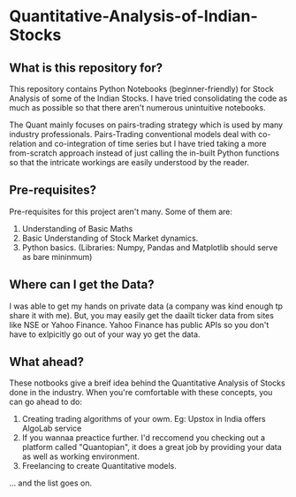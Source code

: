 # Quantitative-Analysis-of-Indian-Stocks

## What is this repository for?
This repository contains Python Notebooks (beginner-friendly) for Stock Analysis of some of the Indian Stocks.
I have tried consolidating the code as much as possible so that there aren't numerous unintuitive notebooks.

The Quant mainly focuses on pairs-trading strategy which is used by many industry professionals. 
Pairs-Trading conventional models deal with co-relation and co-integration of time series but I have tried taking a more from-scratch approach instead of just calling the in-built Python functions so that the intricate workings are easily understood by the reader.

## Pre-requisites?
Pre-requisites for this project aren't many. Some of them are:
1. Understanding of Basic Maths
2. Basic Understanding of Stock Market dynamics.
3. Python basics. (Libraries: Numpy, Pandas and Matplotlib should serve as bare mininmum)

## Where can I get the Data?
I was able to get my hands on private data (a company was kind enough tp share it with me). But, you may easily get the daailt ticker data from sites like NSE or Yahoo Finance.
Yahoo Finance has public APIs so you don't have to exlpicitly go out of your way yo get the data.

## What ahead?
These notbooks give a breif idea behind the Quantitative Analysis of Stocks done in the industry. When you're comfortable with these concepts, you can go ahead to do:

1. Creating trading algorithms of your owm. Eg: Upstox in India offers AlgoLab service
2. If you wannaa preactice further. I'd reccomend you checking out a platform called "Quantopian", it does a great job by providing your data as well as working environment.
3. Freelancing to create Quantitative models.

... and the list goes on.
